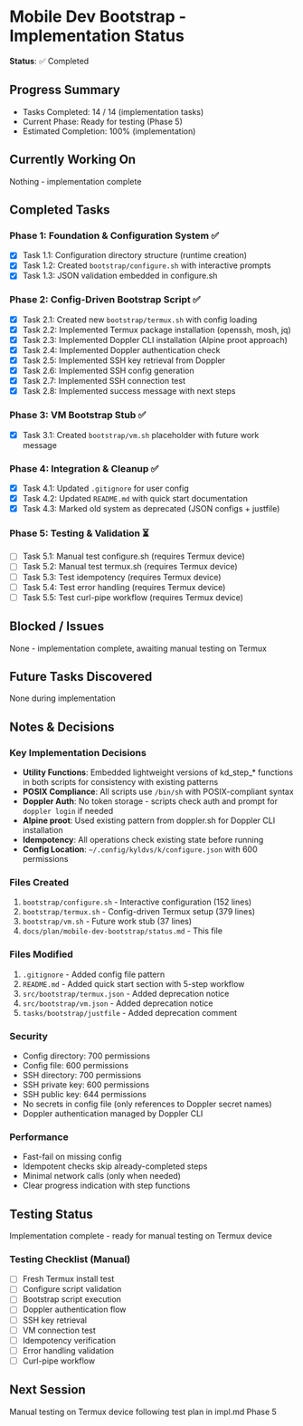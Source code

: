# Mobile Dev Bootstrap - Implementation Status

**Status**: ✅ Completed

## Progress Summary
- Tasks Completed: 14 / 14 (implementation tasks)
- Current Phase: Ready for testing (Phase 5)
- Estimated Completion: 100% (implementation)

## Currently Working On
Nothing - implementation complete

## Completed Tasks

### Phase 1: Foundation & Configuration System ✅
- [x] Task 1.1: Configuration directory structure (runtime creation)
- [x] Task 1.2: Created `bootstrap/configure.sh` with interactive prompts
- [x] Task 1.3: JSON validation embedded in configure.sh

### Phase 2: Config-Driven Bootstrap Script ✅
- [x] Task 2.1: Created new `bootstrap/termux.sh` with config loading
- [x] Task 2.2: Implemented Termux package installation (openssh, mosh, jq)
- [x] Task 2.3: Implemented Doppler CLI installation (Alpine proot approach)
- [x] Task 2.4: Implemented Doppler authentication check
- [x] Task 2.5: Implemented SSH key retrieval from Doppler
- [x] Task 2.6: Implemented SSH config generation
- [x] Task 2.7: Implemented SSH connection test
- [x] Task 2.8: Implemented success message with next steps

### Phase 3: VM Bootstrap Stub ✅
- [x] Task 3.1: Created `bootstrap/vm.sh` placeholder with future work message

### Phase 4: Integration & Cleanup ✅
- [x] Task 4.1: Updated `.gitignore` for user config
- [x] Task 4.2: Updated `README.md` with quick start documentation
- [x] Task 4.3: Marked old system as deprecated (JSON configs + justfile)

### Phase 5: Testing & Validation ⏳
- [ ] Task 5.1: Manual test configure.sh (requires Termux device)
- [ ] Task 5.2: Manual test termux.sh (requires Termux device)
- [ ] Task 5.3: Test idempotency (requires Termux device)
- [ ] Task 5.4: Test error handling (requires Termux device)
- [ ] Task 5.5: Test curl-pipe workflow (requires Termux device)

## Blocked / Issues
None - implementation complete, awaiting manual testing on Termux

## Future Tasks Discovered
None during implementation

## Notes & Decisions

### Key Implementation Decisions
- **Utility Functions**: Embedded lightweight versions of kd_step_* functions in both scripts for consistency with existing patterns
- **POSIX Compliance**: All scripts use `/bin/sh` with POSIX-compliant syntax
- **Doppler Auth**: No token storage - scripts check auth and prompt for `doppler login` if needed
- **Alpine proot**: Used existing pattern from doppler.sh for Doppler CLI installation
- **Idempotency**: All operations check existing state before running
- **Config Location**: `~/.config/kyldvs/k/configure.json` with 600 permissions

### Files Created
1. `bootstrap/configure.sh` - Interactive configuration (152 lines)
2. `bootstrap/termux.sh` - Config-driven Termux setup (379 lines)
3. `bootstrap/vm.sh` - Future work stub (37 lines)
4. `docs/plan/mobile-dev-bootstrap/status.md` - This file

### Files Modified
1. `.gitignore` - Added config file pattern
2. `README.md` - Added quick start section with 5-step workflow
3. `src/bootstrap/termux.json` - Added deprecation notice
4. `src/bootstrap/vm.json` - Added deprecation notice
5. `tasks/bootstrap/justfile` - Added deprecation comment

### Security
- Config directory: 700 permissions
- Config file: 600 permissions
- SSH directory: 700 permissions
- SSH private key: 600 permissions
- SSH public key: 644 permissions
- No secrets in config file (only references to Doppler secret names)
- Doppler authentication managed by Doppler CLI

### Performance
- Fast-fail on missing config
- Idempotent checks skip already-completed steps
- Minimal network calls (only when needed)
- Clear progress indication with step functions

## Testing Status
Implementation complete - ready for manual testing on Termux device

### Testing Checklist (Manual)
- [ ] Fresh Termux install test
- [ ] Configure script validation
- [ ] Bootstrap script execution
- [ ] Doppler authentication flow
- [ ] SSH key retrieval
- [ ] VM connection test
- [ ] Idempotency verification
- [ ] Error handling validation
- [ ] Curl-pipe workflow

## Next Session
Manual testing on Termux device following test plan in impl.md Phase 5
